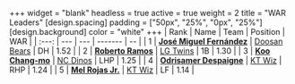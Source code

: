 +++
widget = "blank"
headless = true
active = true
weight = 2
title = "WAR Leaders"
[design.spacing]
padding = ["50px", "25%", "0px", "25%"]
[design.background]
color = "white"
+++
| Rank | Name | Team | Position | WAR |
| :---: | --- | --- | ------- | -- |
| 1 | [**José Miguel Fernández**](/players/12514) | [Doosan Bears](/teams/DoosanBears) | DH | 1.52 |
| 2 | [**Roberto Ramos**](/players/13795) | [LG Twins](/teams/LGTwins) | 1B | 1.30 |
| 3 | [**Koo Chang-mo**](/players/7698) | [NC Dinos](/teams/NCDinos) | LHP | 1.25 |
| 4 | [**Odrisamer Despaigne**](/players/13928) | [KT Wiz](/teams/KTWiz) | RHP | 1.24 |
| 5 | [**Mel Rojas Jr.**](/players/11380) | [KT Wiz](/teams/KTWiz) | LF | 1.14 |
